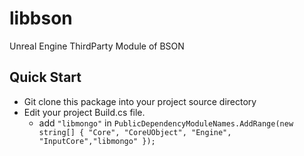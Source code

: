 # libbson
Unreal Engine ThirdParty Module of BSON
## Quick Start
* Git clone this package into your project source directory
* Edit your project Build.cs file.
  * add `"libmongo"` in `PublicDependencyModuleNames.AddRange(new string[] { "Core", "CoreUObject", "Engine", "InputCore","libmongo" });`
